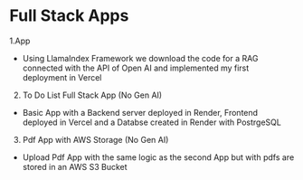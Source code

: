 # Full Stack Apps

1.App
- Using LlamaIndex Framework we download the code for a RAG connected with the API of Open AI and implemented my first deployment in Vercel

2. To Do List Full Stack App (No Gen AI)
- Basic App with a Backend server deployed in Render, Frontend deployed in Vercel and a Databse created in Render with PostrgeSQL

3. Pdf App with AWS Storage (No Gen AI)
- Upload Pdf App with the same logic as the second App but with pdfs are stored in an AWS S3 Bucket 
